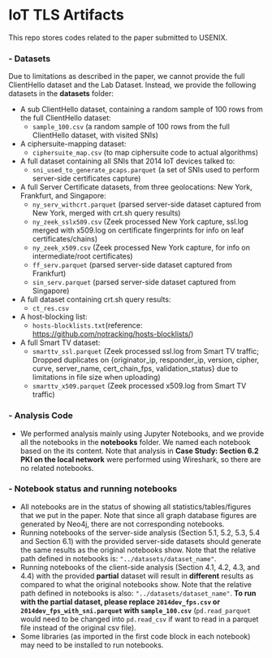 # IoT TLS Artifacts
This repo stores codes related to the paper submitted to USENIX. 

### - Datasets
Due to limitations as described in the paper, we cannot provide the full ClientHello dataset and the Lab Dataset. Instead, we provide the following datasets in the **datasets** folder:
  - A sub ClientHello dataset, containing a random sample of 100 rows from the full ClientHello dataset:
      - ```sample_100.csv``` (a random sample of 100 rows from the full ClientHello dataset, with visited SNIs)
  - A ciphersuite-mapping dataset: 
      - ```ciphersuite_map.csv``` (to map ciphersuite code to actual algorithms)
  - A full dataset containing all SNIs that 2014 IoT devices talked to: 
      - ```sni_used_to_generate_pcaps.parquet``` (a set of SNIs used to perform server-side certificates capture)
  - A full Server Certificate datasets, from three geolocations: New York, Frankfurt, and Singapore:
      - ```ny_serv_withcrt.parquet``` (parsed server-side dataset captured from New York, merged with crt.sh query results)
      - ```ny_zeek_sslx509.csv``` (Zeek processed New York capture, ssl.log merged with x509.log on certificate fingerprints for info on leaf certificates/chains)
      - ```ny_zeek_x509.csv``` (Zeek processed New York capture, for info on intermediate/root certificates)
      - ```ff_serv.parquet``` (parsed server-side dataset captured from Frankfurt)
      - ```sin_serv.parquet``` (parsed server-side dataset captured from Singapore)
  - A full dataset containing crt.sh query results: 
      - ```ct_res.csv```
  - A host-blocking list: 
      - ```hosts-blocklists.txt```(reference: https://github.com/notracking/hosts-blocklists/)
  - A full Smart TV dataset:
      - ```smarttv_ssl.parquet``` (Zeek processed ssl.log from Smart TV traffic; Dropped duplicates on {originator_ip, responder_ip, version, cipher, curve, server_name, cert_chain_fps, validation_status} due to limitations in file size when uploading)
      - ```smarttv_x509.parquet``` (Zeek processed x509.log from Smart TV traffic)
 
### - Analysis Code
  - We performed analysis mainly using Jupyter Notebooks, and we provide all the notebooks in the **notebooks** folder. We named each notebook based on the its content. Note that analysis in **Case Study: Section 6.2 PKI on the local network** were performed using Wireshark, so there are no related notebooks. 

### - Notebook status and running notebooks
  - All notebooks are in the status of showing all statistics/tables/figures that we put in the paper. Note that since all graph database figures are generated by Neo4j, there are not corresponding notebooks.
  - Running notebooks of the server-side analysis (Section 5.1, 5.2, 5.3, 5.4 and Section 6.1) with the provided server-side datasets should generate the same results as the original notebooks show. Note that the relative path defined in notebooks is: ```"../datasets/dataset_name"```.
  - Running notebooks of the client-side analysis (Section 4.1, 4.2, 4.3, and 4.4) with the provided **partial** dataset will result in **different** results as compared to what the original notebooks show. Note that the relative path defined in notebooks is also: ```"../datasets/dataset_name"```. **To run with the partial dataset, please replace ```2014dev_fps.csv``` or ```2014dev_fps_with_sni.parquet``` with ```sample_100.csv```** (```pd.read_parquet``` would need to be changed into ```pd.read_csv``` if want to read in a parquet file instead of the original csv file).
  - Some libraries (as imported in the first code block in each notebook) may need to be installed to run notebooks. 
